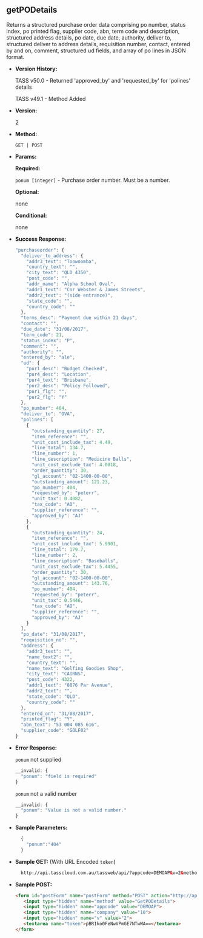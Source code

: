**getPODetails**
----
  Returns a structured purchase order data comprising po number, status index, po printed flag, supplier code, abn, term code and description, structured address details, po date, due date, authority, deliver to, structured deliver to address details, requisition number, contact, entered by and on, comment, structured ud fields, and array of po lines in JSON format.

* **Version History:**

    TASS v50.0 - Returned 'approved_by' and 'requested_by' for 'polines' details
    
    TASS v49.1 - Method Added

* **Version:**

  2

* **Method:**

  `GET | POST`
  
*  **Params:**

   **Required:**
   
   `ponum [integer]` - Purchase order number. Must be a number.

   **Optional:**

   none

   **Conditional:**

   none

* **Success Response:**

    ```javascript
    "purchaseorder": {
      "deliver_to_address": {
        "addr3_text": "Toowoomba",
        "country_text": "",
        "city_text": "QLD 4350",
        "post_code": "",
        "addr_name": "Alpha School Oval",
        "addr1_text": "Cnr Webster & James Streets",
        "addr2_text": "(side entrance)",
        "state_code": "",
        "country_code": ""
      },
      "terms_desc": "Payment due within 21 days",
      "contact": "",
      "due_date": "31/08/2017",
      "term_code": 21,
      "status_index": "P",
      "comment": "",
      "authority": "",
      "entered_by": "ale",
      "ud": {
        "pur1_desc": "Budget Checked",
        "pur4_desc": "Location",
        "pur4_text": "Brisbane",
        "pur2_desc": "Policy Followed",
        "pur1_flg": "",
        "pur2_flg": "Y"
      },
      "po_number": 404,
      "deliver_to": "OVA",
      "polines": [
        {
          "outstanding_quantity": 27,
          "item_reference": "",
          "unit_cost_include_tax": 4.49,
          "line_total": 134.7,
          "line_number": 1,
          "line_description": "Medicine Balls",
          "unit_cost_exclude_tax": 4.0818,
          "order_quantity": 30,
          "gl_account": "02-1400-00-00",
          "outstanding_amount": 121.23,
          "po_number": 404,
          "requested_by": "peterr",
          "unit_tax": 0.4082,
          "tax_code": "AO",
          "supplier_reference": "",
          "approved_by": "AJ"
        },
        {
          "outstanding_quantity": 24,
          "item_reference": "",
          "unit_cost_include_tax": 5.9901,
          "line_total": 179.7,
          "line_number": 2,
          "line_description": "Baseballs",
          "unit_cost_exclude_tax": 5.4455,
          "order_quantity": 30,
          "gl_account": "02-1400-00-00",
          "outstanding_amount": 143.76,
          "po_number": 404,
          "requested_by": "peterr",
          "unit_tax": 0.5446,
          "tax_code": "AO",
          "supplier_reference": "",
          "approved_by": "AJ"
        }
      ],
      "po_date": "31/08/2017",
      "requisition_no": "",
      "address": {
        "addr3_text": "",
        "name_text2": "",
        "country_text": "",
        "name_text": "Golfing Goodies Shop",
        "city_text": "CAIRNS",
        "post_code": 4322,
        "addr1_text": "8876 Par Avenue",
        "addr2_text": "",
        "state_code": "QLD",
        "country_code": ""
      },
      "entered_on": "31/08/2017",
      "printed_flag": "Y",
      "abn_text": "53 004 085 616",
      "supplier_code": "GOLF02"
    }
    ```
 
* **Error Response:**

    `ponum` not supplied
    ```javascript
    __invalid: {
      "ponum": "field is required"
    }
    ```
    
    `ponum` not a valid number
    ```javascript
    __invalid: {
      "ponum": "Value is not a valid number."
    }
    ```
    
* **Sample Parameters:**

  ```javascript
    { 
      "ponum":"404"
    }
  ```

* **Sample GET:** (With URL Encoded `token`)

  ```HTML
    http://api.tasscloud.com.au/tassweb/api/?appcode=DEMOAP&v=2&method=GetPODetails&token=pBR1ko0FeNwVPmGE7NTwWA%3D%3D&company=10
  ```
  
* **Sample POST:**

  ```HTML
  <form id="postForm" name="postForm" method="POST" action="http://api.tasscloud.com.au/tassweb/tassweb/api/">
     <input type="hidden" name="method" value="GetPODetails">
     <input type="hidden" name="appcode" value="DEMOAP">
     <input type="hidden" name="company" value="10">
     <input type="hidden" name="v" value="2">
     <textarea name="token">pBR1ko0FeNwVPmGE7NTwWA==</textarea>
  </form>
  ```
